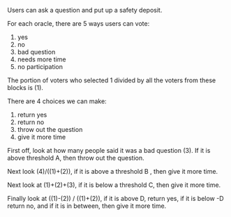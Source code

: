 Users can ask a question and put up a safety deposit.

For each oracle, there are 5 ways users can vote:
1) yes
2) no
3) bad question
4) needs more time
5) no participation

The portion of voters who selected 1 divided by all the voters from these blocks is (1).

There are 4 choices we can make:
1) return yes
2) return no
3) throw out the question
4) give it more time

First off, look at how many people said it was a bad question (3).
If it is above threshold A, then throw out the question.

Next look (4)/((1)+(2)), if it is above a threshold B , then give it more time.

Next look at (1)+(2)+(3), if it is below a threshold C, then give it more time.

Finally look at ((1)-(2)) / ((1)+(2)), if it is above D, return yes, if it is below -D return no, and if it is in between, then give it more time.